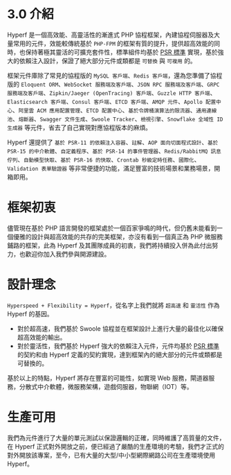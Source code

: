 # 3.0 介紹

Hyperf 是一個高效能、高靈活性的漸進式 PHP 協程框架，內建協程伺服器及大量常用的元件，效能較傳統基於 `PHP-FPM` 的框架有質的提升，提供超高效能的同時，也保持著極其靈活的可擴充套件性，標準組件均基於 [PSR 標準](https://www.php-fig.org/psr) 實現，基於強大的依賴注入設計，保證了絕大部分元件或類都是 `可替換` 與 `可複用` 的。

框架元件庫除了常見的協程版的 `MySQL 客戶端`、`Redis 客戶端`，還為您準備了協程版的 `Eloquent ORM`、`WebSocket 服務端及客戶端`、`JSON RPC 服務端及客戶端`、`GRPC 服務端及客戶端`、`Zipkin/Jaeger (OpenTracing) 客戶端`、`Guzzle HTTP 客戶端`、`Elasticsearch 客戶端`、`Consul 客戶端`、`ETCD 客戶端`、`AMQP 元件`、`Apollo 配置中心`、`阿里雲 ACM 應用配置管理`、`ETCD 配置中心`、`基於令牌桶演算法的限流器`、`通用連線池`、`熔斷器`、`Swagger 文件生成`、`Swoole Tracker`、`檢視引擎`、`Snowflake 全域性 ID 生成器` 等元件，省去了自己實現對應協程版本的麻煩。

Hyperf 還提供了 `基於 PSR-11 的依賴注入容器`、`註解`、`AOP 面向切面程式設計`、`基於 PSR-15 的中介軟體`、`自定義程序`、`基於 PSR-14 的事件管理器`、`Redis/RabbitMQ 訊息佇列`、`自動模型快取`、`基於 PSR-16 的快取`、`Crontab 秒級定時任務`、`國際化`、`Validation 表單驗證器` 等非常便捷的功能，滿足豐富的技術場景和業務場景，開箱即用。

# 框架初衷

儘管現在基於 PHP 語言開發的框架處於一個百家爭鳴的時代，但仍舊未能看到一個優雅的設計與超高效能的共存的完美框架，亦沒有看到一個真正為 PHP 微服務鋪路的框架，此為 Hyperf 及其團隊成員的初衷，我們將持續投入併為此付出努力，也歡迎你加入我們參與開源建設。

# 設計理念

`Hyperspeed + Flexibility = Hyperf`，從名字上我們就將 `超高速` 和 `靈活性` 作為 Hyperf 的基因。

- 對於超高速，我們基於 Swoole 協程並在框架設計上進行大量的最佳化以確保超高效能的輸出。
- 對於靈活性，我們基於 Hyperf 強大的依賴注入元件，元件均基於 [PSR 標準](https://www.php-fig.org/psr) 的契約和由 Hyperf 定義的契約實現，達到框架內的絕大部分的元件或類都是可替換的。

基於以上的特點，Hyperf 將存在豐富的可能性，如實現 Web 服務，閘道器服務，分散式中介軟體，微服務架構，遊戲伺服器，物聯網（IOT）等。

# 生產可用

我們為元件進行了大量的單元測試以保證邏輯的正確，同時維護了高質量的文件，在 Hyperf 正式對外開放之前，便已經過了嚴酷的生產環境的考驗，我們才正式的對外開放該專案，至今，已有大量的大型/中小型網際網路公司在生產環境使用 Hyperf。
